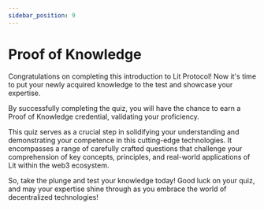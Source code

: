 ```yaml
---
sidebar_position: 9
---
```


# Proof of Knowledge

Congratulations on completing this introduction to Lit Protocol! Now it's time to put your newly acquired knowledge to the test and showcase your expertise.

By successfully completing the quiz, you will have the chance to earn a Proof of Knowledge credential, validating your proficiency.

This quiz serves as a crucial step in solidifying your understanding and demonstrating your competence in this cutting-edge technologies. It encompasses a range of carefully crafted questions that challenge your comprehension of key concepts, principles, and real-world applications of Lit within the web3 ecosystem.

So, take the plunge and test your knowledge today! Good luck on your quiz, and may your expertise shine through as you embrace the world of decentralized technologies!
